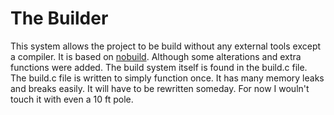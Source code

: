 # The Builder
This system allows the project to be build 
without any external tools except a compiler. It is based on [nobuild](https://github.com/tsoding/nobuild). Although some alterations and extra functions were added.
The build system itself is found in the build.c file. 
The build.c file is written to simply function once. It has many memory leaks and breaks easily. It will have to be rewritten someday.
For now I wouln't touch it with even a 10 ft pole.